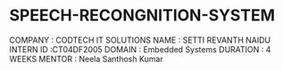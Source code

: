 # SPEECH-RECONGNITION-SYSTEM
COMPANY : CODTECH IT SOLUTIONS 
NAME : SETTI REVANTH NAIDU INTERN ID :CT04DF2005
DOMAIN : Embedded Systems DURATION : 4 WEEKS MENTOR : Neela Santhosh Kumar

